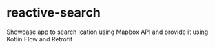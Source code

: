 # reactive-search
Showcase app to search lcation using Mapbox API and provide it using Kotlin Flow and Retrofit
